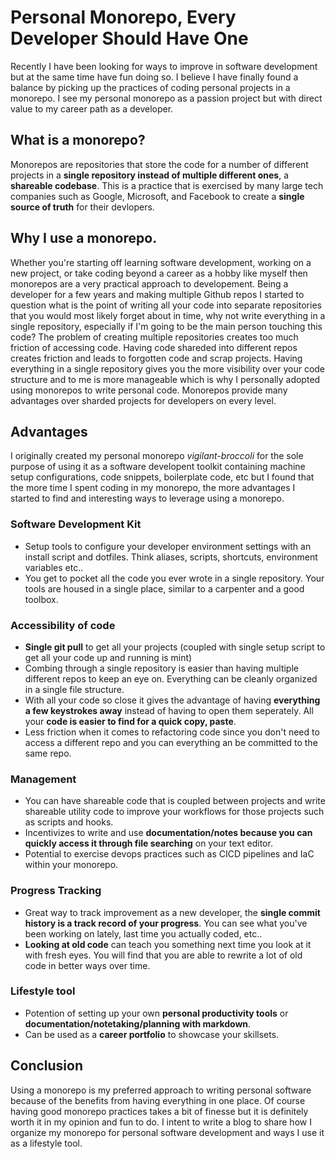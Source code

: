 # Personal Monorepo, Every Developer Should Have One

Recently I have been looking for ways to improve in software development but at the same time have fun doing so. I believe I have finally found a balance by picking up the practices of coding personal projects in a monorepo. I see my personal monorepo as a passion project but with direct value to my career path as a developer.

## What is a monorepo?

Monorepos are repositories that store the code for a number of different projects in a **single repository instead of multiple different ones**, a **shareable codebase**. This is a practice that is exercised by many large tech companies such as Google, Microsoft, and Facebook to create a **single source of truth** for their devlopers.

## Why I use a monorepo.

Whether you're starting off learning software development, working on a new project, or take coding beyond a career as a hobby like myself then monorepos are a very practical approach to developement. Being a developer for a few years and making multiple Github repos I started to question what is the point of writing all your code into separate repositories that you would most likely forget about in time, why not write everything in a single repository, especially if I'm going to be the main person touching this code? The problem of creating multiple repositories creates too much friction of accessing code. Having code shareded into different repos creates friction and leads to forgotten code and scrap projects. Having everything in a single repository gives you the more visibility over your code structure and to me is more manageable which is why I personally adopted using monorepos to write personal code. Monorepos provide many advantages over sharded projects for developers on every level.

## Advantages

I originally created my personal monorepo _vigilant-broccoli_ for the sole purpose of using it as a software developent toolkit containing machine setup configurations, code snippets, boilerplate code, etc but I found that the more time I spent coding in my monorepo, the more advantages I started to find and interesting ways to leverage using a monorepo.

### Software Development Kit

- Setup tools to configure your developer environment settings with an install script and dotfiles. Think aliases, scripts, shortcuts, environment variables etc..
- You get to pocket all the code you ever wrote in a single repository. Your tools are housed in a single place, similar to a carpenter and a good toolbox.

### Accessibility of code

- **Single git pull** to get all your projects (coupled with single setup script to get all your code up and running is mint)
- Combing through a single repository is easier than having multiple different repos to keep an eye on. Everything can be cleanly organized in a single file structure.
- With all your code so close it gives the advantage of having **everything a few keystrokes away** instead of having to open them seperately. All your **code is easier to find for a quick copy, paste**.
- Less friction when it comes to refactoring code since you don't need to access a different repo and you can everything an be committed to the same repo.

### Management

- You can have shareable code that is coupled between projects and write shareable utility code to improve your workflows for those projects such as scripts and hooks.
- Incentivizes to write and use **documentation/notes because you can quickly access it through file searching** on your text editor.
- Potential to exercise devops practices such as CICD pipelines and IaC within your monorepo.

### Progress Tracking

- Great way to track improvement as a new developer, the **single commit history is a track record of your progress**. You can see what you've been working on lately, last time you actually coded, etc..
- **Looking at old code** can teach you something next time you look at it with fresh eyes. You will find that you are able to rewrite a lot of old code in better ways over time.

### Lifestyle tool

- Potention of setting up your own **personal productivity tools** or **documentation/notetaking/planning with markdown**.
- Can be used as a **career portfolio** to showcase your skillsets.

## Conclusion

Using a monorepo is my preferred approach to writing personal software because of the benefits from having everything in one place. Of course having good monorepo practices takes a bit of finesse but it is definitely worth it in my opinion and fun to do. I intent to write a blog to share how I organize my monorepo for personal software development and ways I use it as a lifestyle tool.
